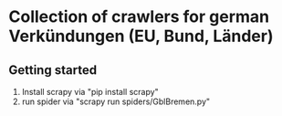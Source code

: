 # Collection of crawlers for german Verkündungen (EU, Bund, Länder)

## Getting started
1. Install scrapy via "pip install scrapy"
2. run spider via "scrapy run spiders/GblBremen.py"